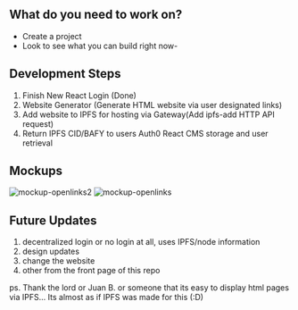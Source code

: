 ## What do you need to work on? 
- Create a project
- Look to see what you can build right now- 

## Development Steps

1. Finish New React Login (Done)
2. Website Generator (Generate HTML website via user designated links)
3. Add website to IPFS for hosting via Gateway(Add ipfs-add HTTP API request)
4. Return IPFS CID/BAFY to users Auth0 React CMS storage and user retrieval 

## Mockups

![mockup-openlinks2](https://user-images.githubusercontent.com/30084404/166916200-287246a8-cf53-438a-814a-b4416be0f405.png)
![mockup-openlinks](https://user-images.githubusercontent.com/30084404/166916203-3128f76c-a75a-47dd-9b87-05b2b3adf7a9.png)

## Future Updates 

1. decentralized login or no login at all, uses IPFS/node information
2. design updates
3. change the website
4. other from the front page of this repo


ps. Thank the lord or Juan B. or someone that its easy to display html pages via IPFS... Its almost as if IPFS was made for this (:D)
